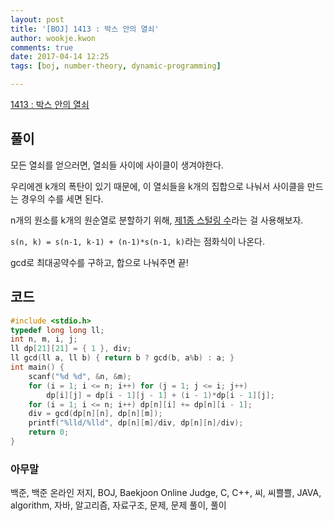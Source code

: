 ```yaml
---
layout: post
title: '[BOJ] 1413 : 박스 안의 열쇠'
author: wookje.kwon
comments: true
date: 2017-04-14 12:25
tags: [boj, number-theory, dynamic-programming]

---
```


[1413 : 박스 안의 열쇠](https://www.acmicpc.net/problem/1413)

## 풀이

모든 열쇠를 얻으러면, 열쇠들 사이에 사이클이 생겨야한다.

우리에겐 k개의 폭탄이 있기 때문에, 이 열쇠들을 k개의 집합으로 나눠서 사이클을 만드는 경우의 수를 세면 된다.

n개의 원소를 k개의 원순열로 분할하기 위해, [제1종 스털링 수](https://namu.wiki/w/%EC%A0%9C1%EC%A2%85%20%EC%8A%A4%ED%84%B8%EB%A7%81%20%EC%88%98)라는 걸 사용해보자.

`s(n, k) = s(n-1, k-1) + (n-1)*s(n-1, k)`라는 점화식이 나온다.

gcd로 최대공약수를 구하고, 합으로 나눠주면 끝!

## 코드

```cpp
#include <stdio.h>
typedef long long ll;
int n, m, i, j;
ll dp[21][21] = { 1 }, div;
ll gcd(ll a, ll b) { return b ? gcd(b, a%b) : a; }
int main() {
	scanf("%d %d", &n, &m);
	for (i = 1; i <= n; i++) for (j = 1; j <= i; j++)
		dp[i][j] = dp[i - 1][j - 1] + (i - 1)*dp[i - 1][j];
	for (i = 1; i <= n; i++) dp[n][i] += dp[n][i - 1];
	div = gcd(dp[n][n], dp[n][m]);
	printf("%lld/%lld", dp[n][m]/div, dp[n][n]/div);
	return 0;
}
```

### 아무말  
백준, 백준 온라인 저지, BOJ, Baekjoon Online Judge, C, C++, 씨, 씨쁠쁠, JAVA, algorithm, 자바, 알고리즘, 자료구조, 문제, 문제 풀이, 풀이
